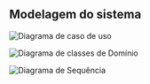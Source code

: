 ## Modelagem do sistema
![Diagrama de caso de uso](https://github.com/user-attachments/assets/ebd226a5-2b91-43e4-86f7-8437f921590d)

![Diagrama de classes de Domínio](https://github.com/user-attachments/assets/ebd226a5-2b91-43e4-86f7-8437f921590d)

![Diagrama de Sequência]()
